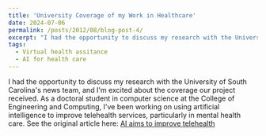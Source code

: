 ```yaml
---
title: 'University Coverage of my Work in Healthcare'
date: 2024-07-06
permalink: /posts/2012/08/blog-post-4/
excerpt: "I had the opportunity to discuss my research with the University of South Carolina's news team, and I'm excited about the coverage our project received. As a doctoral student in computer science at the College of Engineering and Computing, I've been working on using artificial intelligence to improve telehealth services, particularly in mental health care. See the original article here: [AI aims to improve telehealth](https://sc.edu/uofsc/posts/2021/11/ai_telehealth.php)" 
tags:
  - Virtual health assitance
  - AI for health care
---
```


I had the opportunity to discuss my research with the University of South Carolina's news team, and I'm excited about the coverage our project received. As a doctoral student in computer science at the College of Engineering and Computing, I've been working on using artificial intelligence to improve telehealth services, particularly in mental health care. See the original article here: [AI aims to improve telehealth](https://sc.edu/uofsc/posts/2021/11/ai_telehealth.php)

